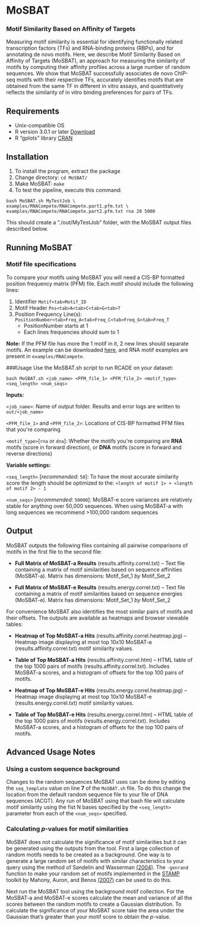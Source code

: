 # MoSBAT

### Motif Similarity Based on Affinity of Targets

Measuring motif similarity is essential for identifying functionally related transcription factors (TFs) and RNA-binding proteins (RBPs), and for annotating de novo motifs. Here, we describe Motif Similarity Based on Affinity of Targets (MoSBAT), an approach for measuring the similarity of motifs by computing their affinity profiles across a large number of random sequences. We show that MoSBAT successfully associates de novo ChIP-seq motifs with their respective TFs, accurately identifies motifs that are obtained from the same TF in different in vitro assays, and quantitatively reflects the similarity of in vitro binding preferences for pairs of TFs. 

## Requirements 
- Unix-compatible OS
- R version 3.0.1 or later [Download](http://www.r-project.org/) 
- R “gplots” library [CRAN](https://cran.r-project.org/web/packages/gplots/index.html)

## Installation 
1. To install the program, extract the package
2. Change directory: `cd MoSBAT/` 
3. Make MoSBAT: `make`
4. To test the pipeline, execute this command: 

>
    bash MoSBAT.sh MyTestJob \
    examples/RNACompete/RNACompete.part1.pfm.txt \
    examples/RNACompete/RNACompete.part2.pfm.txt rna 20 5000
This should create a “./out/MyTestJob” folder, with the MoSBAT output files described below.

## Running MoSBAT
### Motif file specifications
To compare your motifs using MoSBAT you will need a CIS-BP formatted position frequency matrix (PFM) file.  Each motif should include the following lines:


1. Identifier `Motif<tab>Motif_ID`
2. Motif Header `Pos<tab>A<tab>C<tab>G<tab>T`
3. Position Frequency Line(s): `PositionNumber<tab>Freq_A<tab>Freq_C<tab>Freq_G<tab>Freq_T`
	- PositionNumber starts at 1
	- Each lines frequencies should sum to 1

**Note:** If the PFM file has more the 1 motif in it, 2 new lines should separate motifs. An example can be downloaded [here](http://mosbat.ccbr.utoronto.ca/MoSBAT_PFMexample.txt), and RNA motif examples are present in `examples/RNACompete`. 

###Usage
Use the MoSBAT.sh script to run RCADE on your dataset:

    bash MoSBAT.sh <job_name> <PFM_file_1> <PFM_file_2> <motif_type> <seq_length> <num_seqs>

**Inputs:**

`<job_name>`: Name of output folder. Results and error logs are written to `out/<job_name>`

`<PFM_file_1>` and `<PFM_file_2>`: Locations of CIS-BP formatted PFM files that you're comparing

`<motif_type>`[`rna` or `dna`]: Whether the motifs you're comparing are **RNA** motifs (score in forward direction), or **DNA** motifs (score in forward and reverse directions)

**Variable settings:**

`<seq_length>` [*recommended*: `50`]: To have the most accurate similarity score the length should be optimized to the: `<length of motif 1> + <length of motif 2> - 1`

`<num_seqs>` [*recommended*: `50000`]: MoSBAT-e score variances are relatively stable for anything over 50,000 sequences. When using MoSBAT-a with long sequences we recommend >100,000 random sequences

## Output
MoSBAT outputs the following files containing all pairwise comparisons of motifs in the first file to the second file:

- **Full Matrix of MoSBAT-a Results** (results.affinity.correl.txt) – Text file containing a matrix of motif similarities based on sequence affinities (MoSBAT-a). Matrix has dimensions: Motif\_Set\_1 *by* Motif\_Set\_2

- **Full Matrix of MoSBAT-e Results** (results.energy.correl.txt) – Text file containing a matrix of motif similarities based on sequence energies (MoSBAT-e). Matrix has dimensions: Motif\_Set\_1 *by* Motif\_Set\_2

For convenience MoSBAT also identifies the most similar pairs of motifs and their offsets. The outputs are available as heatmaps and browser viewable tables:

- **Heatmap of Top MoSBAT-a Hits** (results.affinity.correl.heatmap.jpg) – Heatmap image displaying at most top 10x10 MoSBAT-a (results.affinity.correl.txt) motif similarity values.

- **Table of Top MoSBAT-a Hits** (results.affinity.correl.htm) – HTML table of the top 1000 pairs of motifs (results.affinity.correl.txt). Includes MoSBAT-a scores, and a histogram of offsets for the top 100 pairs of motifs.

- **Heatmap of Top MoSBAT-e Hits** (results.energy.correl.heatmap.jpg) – Heatmap image displaying at most top 10x10 MoSBAT-e (results.energy.correl.txt) motif similarity values.

- **Table of Top MoSBAT-e Hits** (results.energy.correl.htm) – HTML table of the top 1000 pairs of motifs (results.energy.correl.txt). Includes MoSBAT-a scores, and a histogram of offsets for the top 100 pairs of motifs.

## Advanced Usage Notes
### Using a custom sequence background
Changes to the random sequences MoSBAT uses can be done by editing the `seq_template` value on line **7** of the `MoSBAT.sh` file. To do this change the location from the default random sequence file to your file of DNA sequences (ACGT). Any run of MoSBAT using that bash file will calculate motif similarity using the fist N bases specified by the `<seq_length>` parameter from each of the `<num_seqs>` specified.

### Calculating *p*-values for motif similarities 
MoSBAT does not calculate the significance of motif similarities but it can be generated using the outputs from the tool. First a large collection of random motifs needs to be created as a background. One way is to generate a large random set of motifs with similar characteristics to your query using the method of Sandelin and Wasserman [(2004)](http://www.ncbi.nlm.nih.gov/pubmed/15066426). The `-genrand` function to make your random set of motifs implemented in the [STAMP](https://github.com/shaunmahony/stamp) toolkit by Mahony, Auron, and Benos [(2007)](http://www.ncbi.nlm.nih.gov/pubmed/17397256) can be used to do this. 

Next run the MoSBAT tool using the background motif collection. For the MoSBAT-a and MoSBAT-e scores calculate the mean and variance of all the scores between the random motifs to create a Gaussian distribution. To calculate the significance of your MoSBAT score take the area under the Gaussian that’s greater than your motif score to obtain the *p*-value. 